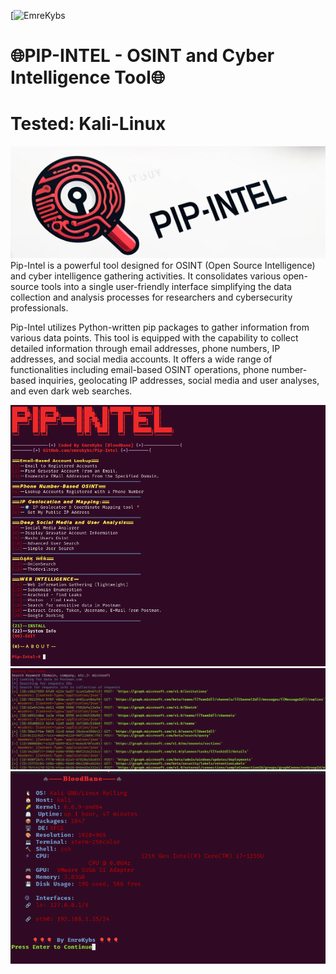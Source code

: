 [![EmreKybs](https://img.shields.io/badge/MadeBy-Emrekybs-red)

# 🌐PIP-INTEL - OSINT and Cyber Intelligence Tool🌐

# Tested: Kali-Linux

<img src="https://github.com/emrekybs/pip-intel/blob/main/theme.png">
Pip-Intel is a powerful tool designed for OSINT (Open Source Intelligence) and cyber intelligence gathering activities. 
It consolidates various open-source tools into a single user-friendly interface
simplifying the data collection and analysis processes for researchers and cybersecurity professionals.

Pip-Intel utilizes Python-written pip packages to gather information from various data points. 
This tool is equipped with the capability to collect detailed information through 
email addresses, phone numbers, IP addresses, and social media accounts. 
It offers a wide range of functionalities including email-based OSINT operations, 
phone number-based inquiries, geolocating IP addresses, social media and user analyses, and even dark web searches.

<img src="https://github.com/emrekybs/pip-intel/blob/main/2.png">

<img src="https://github.com/emrekybs/pip-intel/blob/main/4.png">
<img src="https://github.com/emrekybs/pip-intel/blob/main/3.png">

